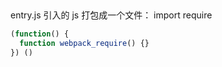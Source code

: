 ##
entry.js 引入的 js 打包成一个文件：
import
require
```js
(function() {
  function webpack_require() {}
}) ()
```
